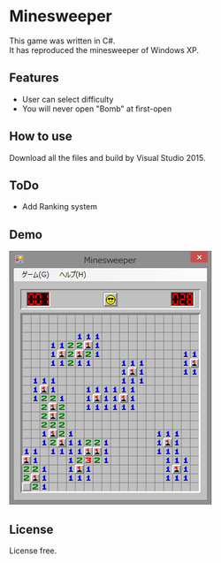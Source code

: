 # Minesweeper
This game was written in C#.  
It has reproduced the minesweeper of Windows XP.

## Features
+ User can select difficulty
+ You will never open "Bomb" at first-open 

## How to use
Download all the files and build  by Visual Studio 2015.

## ToDo
+ Add Ranking system

## Demo
![SampleImage](https://github.com/NotFounds/Minesweeper/blob/master/Minesweeper/sample/image.png)

## License
License free.
